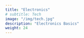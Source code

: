 ```yaml
---
title: "Electronics"
# subtitle: Tech
image: "/img/tech.jpg"
description: "Electronics Basics"
weight: 24
---
```



